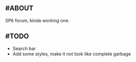 #ABOUT
---
SPA forum, kinda working one.

#TODO
---
 * Search bar
 * Add some styles, make it not look like complete garbage
